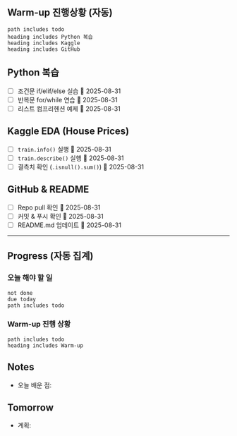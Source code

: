 
## Warm-up 진행상황 (자동)
```tasks
path includes todo
heading includes Python 복습
heading includes Kaggle
heading includes GitHub
```
## Python 복습
- [ ] 조건문 if/elif/else 실습 📅 2025-08-31
- [ ] 반복문 for/while 연습 📅 2025-08-31
- [ ] 리스트 컴프리헨션 예제 📅 2025-08-31

## Kaggle EDA (House Prices)
- [ ] `train.info()` 실행 📅 2025-08-31
- [ ] `train.describe()` 실행 📅 2025-08-31
- [ ] 결측치 확인 (`.isnull().sum()`) 📅 2025-08-31

## GitHub & README
- [ ] Repo pull 확인 📅 2025-08-31
- [ ] 커밋 & 푸시 확인 📅 2025-08-31
- [ ] README.md 업데이트 📅 2025-08-31

---

## Progress (자동 집계)
### 오늘 해야 할 일
```tasks
not done
due today
path includes todo
```
### Warm-up 진행 상황
```tasks
path includes todo
heading includes Warm-up
```

## Notes
- 오늘 배운 점:
## Tomorrow
- 계획: